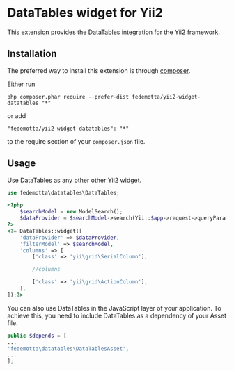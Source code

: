 DataTables widget for Yii2
===========================
This extension provides the [DataTables](https://github.com/DataTables/DataTables) integration for the Yii2 framework.

Installation
------------

The preferred way to install this extension is through [composer](http://getcomposer.org/download/).

Either run

```
php composer.phar require --prefer-dist fedemotta/yii2-widget-datatables "*"
```

or add

```
"fedemotta/yii2-widget-datatables": "*"
```

to the require section of your `composer.json` file.

Usage
-----
Use DataTables as any other other Yii2 widget.

```php
use fedemotta\datatables\DataTables;
```

```php
<?php
    $searchModel = new ModelSearch();
    $dataProvider = $searchModel->search(Yii::$app->request->queryParams);
?>
<?= DataTables::widget([
    'dataProvider' => $dataProvider,
    'filterModel' => $searchModel,
    'columns' => [
        ['class' => 'yii\grid\SerialColumn'],

        //columns

        ['class' => 'yii\grid\ActionColumn'],
    ],
]);?>
```

You can also use DataTables in the JavaScript layer of your application. To achieve this, you need to include DataTables as a dependency of your Asset file.

```php
public $depends = [
...
'fedemotta\datatables\DataTablesAsset',
...
];
```
